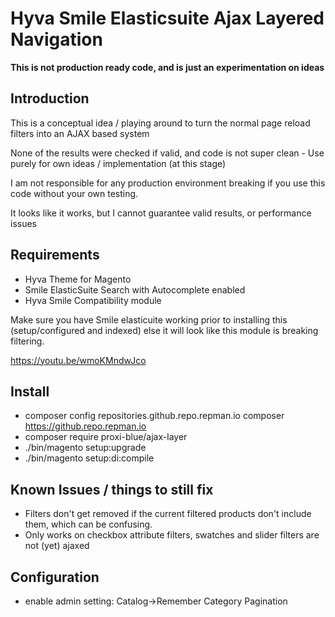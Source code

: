 # Hyva Smile Elasticsuite Ajax Layered Navigation

**This is not production ready code, and is just an experimentation on ideas** 

## Introduction

This is a conceptual idea / playing around to turn the normal page reload filters into an AJAX based system

None of the results were checked if valid, and code is not super clean - Use purely for own ideas / implementation (at this stage)

I am not responsible for any production environment breaking if you use this code without your own testing.

It looks like it works, but I cannot guarantee valid results, or performance issues


## Requirements

* Hyva Theme for Magento
* Smile ElasticSuite Search with Autocomplete enabled
* Hyva Smile Compatibility module

Make sure you have Smile elasticuite working prior to installing this (setup/configured and indexed) else it will look like this module is breaking filtering.

https://youtu.be/wmoKMndwJco

## Install

* composer config repositories.github.repo.repman.io composer https://github.repo.repman.io
* composer require proxi-blue/ajax-layer
* ./bin/magento setup:upgrade
* ./bin/magento setup:di:compile

## Known Issues / things to still fix

* Filters don't get removed if the current filtered products don't include them, which can be confusing.
* Only works on checkbox attribute filters, swatches and slider filters are not (yet) ajaxed

## Configuration

* enable admin setting: Catalog->Remember Category Pagination

